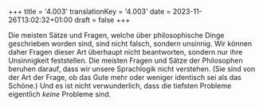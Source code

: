 +++
title = '4.003'
translationKey = '4.003'
date = 2023-11-26T13:02:32+01:00
draft = false
+++

Die meisten Sätze und Fragen, welche über philosophische Dinge geschrieben worden sind, sind nicht falsch, sondern unsinnig. Wir können daher Fragen dieser Art überhaupt nicht beantworten, sondern nur ihre Unsinnigkeit feststellen. Die meisten Fragen und Sätze der Philosophen beruhen darauf, dass wir unsere Sprachlogik nicht verstehen.
(Sie sind von der Art der Frage, ob das Gute mehr oder weniger identisch sei als das Schöne.)
Und es ist nicht verwunderlich, dass die tiefsten Probleme eigentlich <em class="germph">keine</em> Probleme sind.
